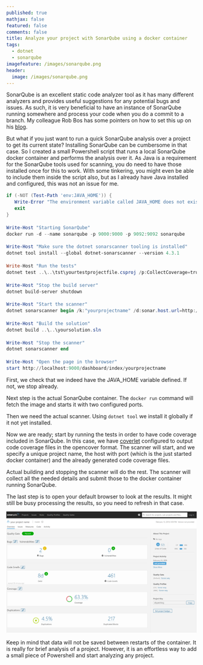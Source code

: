 ```yaml
---
published: true
mathjax: false
featured: false
comments: false
title: Analyze your project with SonarQube using a docker container
tags:
  - dotnet
  - sonarqube
imagefeature: /images/sonarqube.png
header:
  image: /images/sonarqube.png
---
```

SonarQube is an excellent static code analyzer tool as it has many different analyzers and provides useful suggestions for any potential bugs and issues. As such, it is very beneficial to have an instance of SonarQube running somewhere and process your code when you do a commit to a branch. My colleague Rob Bos has some pointers on how to set this up on his [blog](https://rajbos.github.io/blog/2018/10/20/SonarQube-setup).

But what if you just want to run a quick SonarQube analysis over a project to get its current state? Installing SonarQube can be cumbersome in that case. So I created a small Powershell script that runs a local SonarQube docker container and performs the analysis over it. As Java is a requirement for the SonarQube tools used for scanning, you do need to have those installed once for this to work. With some tinkering, you might even be able to include them inside the script also, but as I already have Java installed and configured, this was not an issue for me.

```powershell
if (-NOT (Test-Path 'env:JAVA_HOME')) { 
   Write-Error "The environment variable called JAVA_HOME does not exist. Make sure the JAVA SDK is installed and the environment variable has been set."
   exit
}

Write-Host "Starting SonarQube"
docker run -d --name sonarqube -p 9000:9000 -p 9092:9092 sonarqube

Write-Host "Make sure the dotnet sonarscanner tooling is installed"
dotnet tool install --global dotnet-sonarscanner --version 4.3.1

Write-Host "Run the tests"
dotnet test ..\..\tst\yourtestprojectfile.csproj /p:CollectCoverage=true /p:CoverletOutputFormat=opencover

Write-Host "Stop the build server"
dotnet build-server shutdown

Write-Host "Start the scanner"
dotnet sonarscanner begin /k:"yourprojectname" /d:sonar.host.url=http://localhost:9000 /d:sonar.cs.opencover.reportsPaths="..\..\tst\coverage.opencover.xml" /d:sonar.coverage.exclusions="**Tests*.cs"

Write-Host "Build the solution"
dotnet build ..\..\yoursolution.sln

Write-Host "Stop the scanner"
dotnet sonarscanner end

Write-Host "Open the page in the browser"
start http://localhost:9000/dashboard/index/yourprojectname
```

First, we check that we indeed have the JAVA_HOME variable defined. If not, we stop already.

Next step is the actual SonarQube container. The `docker run` command will fetch the image and starts it with two configured ports.

Then we need the actual scanner. Using `dotnet tool` we install it globally if it not yet installed. 

Now we are ready; start by running the tests in order to have code coverage included in SonarQube. In this case, we have [coverlet](https://github.com/tonerdo/coverlet) configured to output code coverage files in the opencover format. The scanner will start, and we specify a unique project name, the host with port (which is the just started docker container) and the already generated code coverage files.

Actual building and stopping the scanner will do the rest. The scanner will collect all the needed details and submit those to the docker container running SonarQube.

The last step is to open your default browser to look at the results. It might still be busy processing the results, so you need to refresh in that case.

![sonarqube.png](/images/sonarqube.png)

Keep in mind that data will not be saved between restarts of the container. It is really for brief analysis of a project. However, it is an effortless way to add a small piece of Powershell and start analyzing any project.
